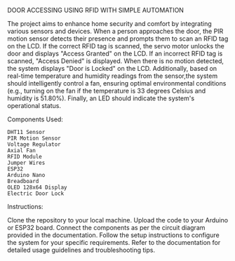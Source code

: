 DOOR ACCESSING USING RFID WITH SIMPLE AUTOMATION

The project aims to enhance home security and comfort by integrating various sensors and devices.
When a person approaches the door, 
the PIR motion sensor detects their presence and prompts them to scan an RFID tag on the LCD. 
If the correct RFID tag is scanned, the servo motor unlocks the door and displays "Access Granted" on the LCD. 
If an incorrect RFID tag is scanned, "Access Denied" is displayed. 
When there is no motion detected, the system displays "Door is Locked" on the LCD. 
Additionally, based on real-time temperature and humidity readings from the sensor,the system should intelligently control a fan, ensuring optimal environmental conditions (e.g., turning on the fan if the temperature is 33 degrees Celsius and humidity is 51.80%). 
Finally, an LED should indicate the system's operational status.

Components Used:

    DHT11 Sensor
    PIR Motion Sensor
    Voltage Regulator
    Axial Fan
    RFID Module
    Jumper Wires
    ESP32
    Arduino Nano
    Breadboard
    OLED 128x64 Display
    Electric Door Lock

Instructions:

Clone the repository to your local machine.
Upload the code to your Arduino or ESP32 board.
Connect the components as per the circuit diagram provided in the documentation.
Follow the setup instructions to configure the system for your specific requirements.
Refer to the documentation for detailed usage guidelines and troubleshooting tips.
